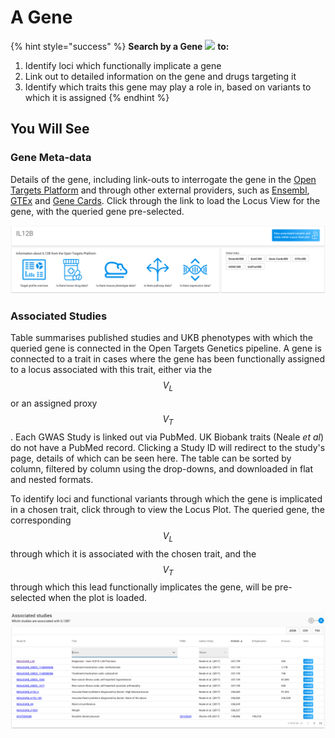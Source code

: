 # A Gene

{% hint style="success" %}
**Search by a Gene** ![](../.gitbook/assets/G\_30.png) **to:**

1. Identify loci which functionally implicate a gene
2. Link out to detailed information on the gene and drugs targeting it&#x20;
3. Identify which traits this gene may play a role in, based on variants to which it is assigned
{% endhint %}

## You Will See

### Gene Meta-data

Details of the gene, including link-outs to interrogate the gene in the [Open Targets Platform](https://www.targetvalidation.org) and through other external providers, such as [Ensembl](https://www.ensembl.org), [GTEx](https://gtexportal.org/home/) and [Gene Cards](https://www.genecards.org/). Click through the link to load the Locus View for the gene, with the queried gene pre-selected.

![](<../.gitbook/assets/Screen Shot 2018-10-12 at 14.44.31.png>)

### Associated Studies

Table summarises published studies and UKB phenotypes with which the queried gene is connected in the Open Targets Genetics pipeline. A gene is connected to a trait in cases where the gene has been functionally assigned to a locus associated with this trait, either via the $$V_L$$ or an assigned proxy $$V_T$$. Each GWAS Study is linked out via PubMed. UK Biobank traits (Neale _et al_) do not have a PubMed record. Clicking a Study ID will redirect to the study's page, details of which can be seen here. The table can be sorted by column, filtered by column using the drop-downs, and downloaded in flat and nested formats.

To identify loci and functional variants through which the gene is implicated in a chosen trait, click through to view the Locus Plot. The queried gene, the corresponding $$V_L$$ through which it is associated with the chosen trait, and the $$V_T$$ through which this lead functionally implicates the gene, will be pre-selected when the plot is loaded.

![](<../.gitbook/assets/Screen Shot 2018-10-12 at 14.46.18.png>)
